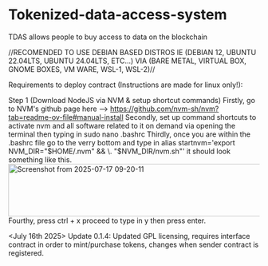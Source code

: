 # Tokenized-data-access-system
TDAS allows people to buy access to data on the blockchain

//RECOMENDED TO USE DEBIAN BASED DISTROS IE (DEBIAN 12, UBUNTU 22.04LTS, UBUNTU 24.04LTS, ETC...) VIA (BARE METAL, VIRTUAL BOX, GNOME BOXES, VM WARE, WSL-1, WSL-2)//

Requirements to deploy contract (Instructions are made for linux only!):

Step 1 (Download NodeJS via NVM & setup shortcut commands) 
Firstly, go to NVM's github page here --> https://github.com/nvm-sh/nvm?tab=readme-ov-file#manual-install
Secondly, set up command shortcuts to activate nvm and all software related to it on demand via opening the terminal then typing in sudo nano .bashrc
Thirdly, once you are within the .bashrc file go to the verry bottom and type in alias startnvm='export NVM_DIR="$HOME/.nvm" && \. "$NVM_DIR/nvm.sh"' it should look something like this.
<img width="779" height="105" alt="Screenshot from 2025-07-17 09-20-11" src="https://github.com/user-attachments/assets/9ccc7743-a27f-4f43-9a10-fc9038309960" />
Fourthy, press ctrl + x proceed to type in y then press enter.


<July 16th 2025>
Update 0.1.4: Updated GPL licensing, requires interface contract in order to mint/purchase tokens, changes when sender contract is registered.
